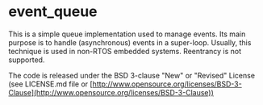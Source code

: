 # event_queue

This is a simple queue implementation used to manage events. Its main purpose is to handle (asynchronous) events in a super-loop. Usually, this technique is used in non-RTOS embedded systems. Reentrancy is not supported.

The code is released under the BSD 3-clause "New" or "Revised" License (see LICENSE.md file or
[http://www.opensource.org/licenses/BSD-3-Clause](http://www.opensource.org/licenses/BSD-3-Clause))
